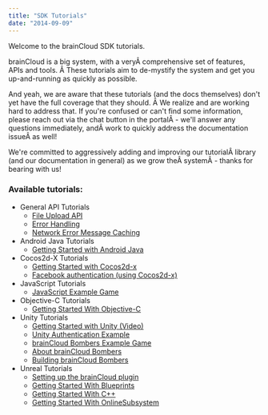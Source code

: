 ```yaml
---
title: "SDK Tutorials"
date: "2014-09-09"
---
```


Welcome to the brainCloud SDK tutorials.

brainCloud is a big system, with a veryÂ comprehensive set of features, APIs and tools. Â These tutorials aim to de-mystify the system and get you up-and-running as quickly as possible.

And yeah, we are aware that these tutorials (and the docs themselves) don't yet have the full coverage that they should. Â We realize and are working hard to address that. If you're confused or can't find some information, please reach out via the chat button in the portalÂ - we'll answer any questions immediately, andÂ work to quickly address the documentation issueÂ as well!

We're committed to aggressively adding and improving our tutorialÂ library (and our documentation in general) as we grow theÂ systemÂ - thanks for bearing with us!

### Available tutorials:

- General API Tutorials
    - [File Upload API](/learn/sdk-tutorials/general-api-tutorials/file-upload-api/)
    - [Error Handling](/learn/sdk-tutorials/general-api-tutorials/error-handling/)
    - [Network Error Message Caching](/learn/sdk-tutorials/general-api-tutorials/network-error-message-caching/)
- Android Java Tutorials
    - [Getting Started with Android Java](/learn/sdk-tutorials/android-java-tutorials/getting-started-with-android-java/)
- Cocos2d-X Tutorials
    - [Getting Started with Cocos2d-x](/learn/sdk-tutorials/cocos2d-x-tutorials/cocos-2dx-example-1-getting-started/)
    - [Facebook authentication (using Cocos2d-x)](/learn/sdk-tutorials/cocos2d-x-tutorials/facebook-authentication/)
- JavaScript Tutorials
    - [JavaScript Example Game](/learn/sdk-tutorials/javascript-tutorials/javascript-example-game/)
- Objective-C Tutorials
    - [Getting Started With Objective-C](/learn/sdk-tutorials/objective-c-tutorials/getting-started-with-objective-c/)
- Unity Tutorials
    - [Getting Started with Unity (Video)](/learn/sdk-tutorials/unity-tutorials/unity-getting-started/)
    - [Unity Authentication Example](/learn/sdk-tutorials/unity-tutorials/unity-authentication-example/)
    - [brainCloud Bombers Example Game](/learn/sdk-tutorials/unity-tutorials/braincloud-bombers-example-game/)
    - [About brainCloud Bombers](/learn/sdk-tutorials/unity-tutorials/about-bombers-rtt/)
    - [Building brainCloud Bombers](/learn/sdk-tutorials/unity-tutorials/bombers-rtt-example-game/)
- Unreal Tutorials
    - [Setting up the brainCloud plugin](/learn/sdk-tutorials/unreal-tutorials/setting-up-the-braincloud-plugin/)
    - [Getting Started With Blueprints](/learn/sdk-tutorials/unreal-tutorials/getting-started-with-blueprints/)
    - [Getting Started With C++](/learn/sdk-tutorials/unreal-tutorials/getting-started-with-cpp/)
    - [Getting Started With OnlineSubsystem](/learn/sdk-tutorials/unreal-tutorials/getting-started-with-the-online-subsystem/)

<DocCardList />